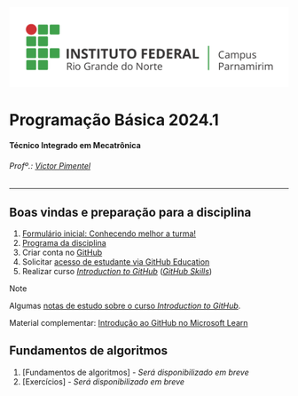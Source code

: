 
<div>
  <img src="images/Horizontal_Cortado_Novo.png">
</div>


# Programação Básica 2024.1

#### Técnico Integrado em Mecatrônica
###### Profº.: [Victor Pimentel](https://github.com/v-cap)
<!-- ###### Classrooms: 
 - [MECA_1M](https://classroom.google.com/c/Njg0ODQxNzQzOTQw?cjc=5bdy3lg)
 - [MECA_1V](https://classroom.google.com/c/Njk3NzE2NzA3NTk2?cjc=brrwrfv)
 -->
---
## Boas vindas e preparação para a disciplina
1. [Formulário inicial: Conhecendo melhor a turma!](https://forms.gle/gGJjvnn5cSFPbcWE8)
2. [Programa da disciplina](content/EmentaProgramacaoBasica.pdf)
3. Criar conta no [GitHub](https://github.com/)
4. Solicitar [acesso de estudante via GitHub Education](https://github.com/education/students)
5. Realizar curso [_Introduction to GitHub_](https://github.com/skills/introduction-to-github) ([_GitHub Skills_](https://skills.github.com/))
> [!NOTE]
> Algumas [notas de estudo sobre o curso _Introduction to GitHub_](/content/study_notes/introduction-to-github-notes.md).
> 
> Material complementar: [Introdução ao GitHub no Microsoft Learn](https://learn.microsoft.com/pt-br/training/modules/introduction-to-github/)

## Fundamentos de algoritmos
1. [Fundamentos de algoritmos] - _Será disponibilizado em breve_
2. [Exercícios] - _Será disponibilizado em breve_
